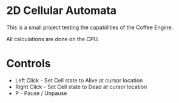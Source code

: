 # 2D Cellular Automata

This is a small project testing the capabilities of the Coffee Engine.

All calculations are done on the CPU.

# Controls
- Left Click - Set Cell state to Alive at cursor location
- Right Click - Set Cell state to Dead at cursor location
- P - Pause / Unpause
